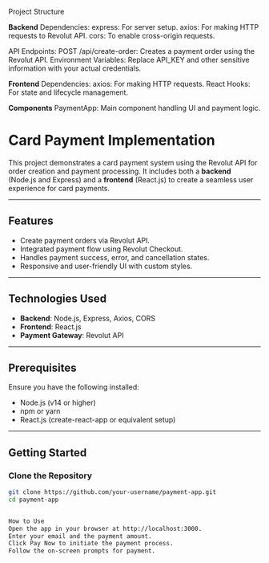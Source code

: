 Project Structure

**Backend**
Dependencies:
express: For server setup.
axios: For making HTTP requests to Revolut API.
cors: To enable cross-origin requests.

API Endpoints:
POST /api/create-order: Creates a payment order using the Revolut API.
Environment Variables: Replace API_KEY and other sensitive information with your actual credentials.

**Frontend**
Dependencies:
axios: For making HTTP requests.
React Hooks: For state and lifecycle management.

**Components**
PaymentApp: Main component handling UI and payment logic.

# Card Payment Implementation

This project demonstrates a card payment system using the Revolut API for order creation and payment processing. It includes both a **backend** (Node.js and Express) and a **frontend** (React.js) to create a seamless user experience for card payments.

---

## Features

- Create payment orders via Revolut API.
- Integrated payment flow using Revolut Checkout.
- Handles payment success, error, and cancellation states.
- Responsive and user-friendly UI with custom styles.

---

## Technologies Used

- **Backend**: Node.js, Express, Axios, CORS
- **Frontend**: React.js
- **Payment Gateway**: Revolut API

---

## Prerequisites

Ensure you have the following installed:

- Node.js (v14 or higher)
- npm or yarn
- React.js (create-react-app or equivalent setup)

---

## Getting Started

### Clone the Repository

```bash
git clone https://github.com/your-username/payment-app.git
cd payment-app


How to Use
Open the app in your browser at http://localhost:3000.
Enter your email and the payment amount.
Click Pay Now to initiate the payment process.
Follow the on-screen prompts for payment.


